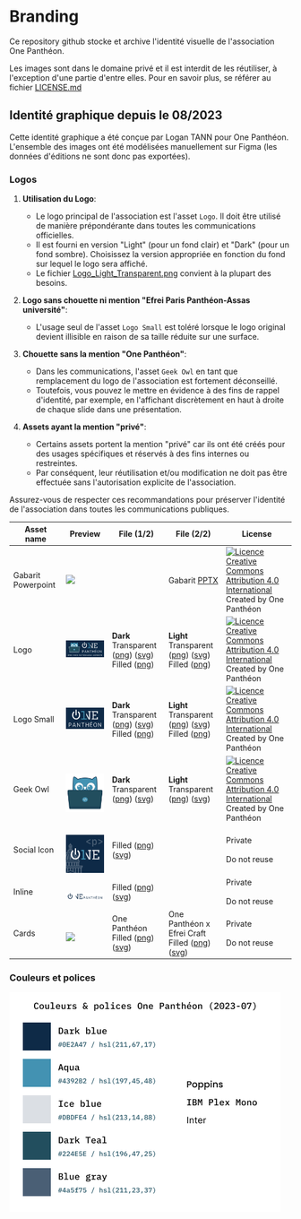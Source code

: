 # Branding

Ce repository github stocke et archive l'identité visuelle de l'association One Panthéon.

Les images sont dans le domaine privé et il est interdit de les réutiliser, à l'exception d'une partie d'entre elles. Pour en savoir plus, se référer au fichier [LICENSE.md](LICENSE.md)

## Identité graphique depuis le 08/2023

Cette identité graphique a été conçue par Logan TANN pour One Panthéon. L'ensemble des images ont été modélisées manuellement sur Figma (les données d'éditions ne sont donc pas exportées).

### Logos

1. **Utilisation du Logo**:
   - Le logo principal de l'association est l'asset `Logo`. Il doit être utilisé de manière prépondérante dans toutes les communications officielles.
   - Il est fourni en version "Light" (pour un fond clair) et "Dark" (pour un fond sombre). Choisissez la version appropriée en fonction du fond sur lequel le logo sera affiché.
   - Le fichier [Logo_Light_Transparent.png](Branding2024_CC-BY/Logo_Light_Transparent.png) convient à la plupart des besoins.

2. **Logo sans chouette ni mention "Efrei Paris Panthéon-Assas université"**:
   - L'usage seul de l'asset `Logo Small` est toléré lorsque le logo original devient illisible en raison de sa taille réduite sur une surface. 

3. **Chouette sans la mention "One Panthéon"**:
   - Dans les communications, l'asset `Geek Owl` en tant que remplacement du logo de l'association est fortement déconseillé.
   - Toutefois, vous pouvez le mettre en évidence à des fins de rappel d'identité, par exemple, en l'affichant discrètement en haut à droite de chaque slide dans une présentation.

4. **Assets ayant la mention "privé"**:
   - Certains assets portent la mention "privé" car ils ont été créés pour des usages spécifiques et réservés à des fins internes ou restreintes.
   - Par conséquent, leur réutilisation et/ou modification ne doit pas être effectuée sans l'autorisation explicite de l'association.

Assurez-vous de respecter ces recommandations pour préserver l'identité de l'association dans toutes les communications publiques.

<table>
<thead>
<tr>
<th>Asset name</th>
<th>Preview</th>
<th>File (1/2)</th>
<th>File (2/2)</th>
<th>License</th>
</tr>
</thead>
<tbody>
<tr>
<td>Gabarit Powerpoint</td>
<td><img src="https://github.com/OnePantheon/Branding/assets/28659185/12d708bc-e161-416c-ba8a-78144f993ad7" width="200"></td>
<td></td>
<td>Gabarit <a href="Branding2024_CC-BY/One_Pantheon_Gabarit_2024.pptx">PPTX</a></td>
<td><a rel="license" href="http://creativecommons.org/licenses/by/4.0/"><img alt="Licence Creative Commons Attribution 4.0 International" style="border-width:0" src="https://i.creativecommons.org/l/by/4.0/80x15.png" /></a><br>Created by One Panthéon<br></td>
</tr>
<tr>
<td>Logo</td>
<td><img src="Branding2024_CC-BY/Logo_Dark_Filled.png" width="200"></td>
<td><b>Dark</b><br>Transparent (<a href="Branding2024_CC-BY/Logo_Dark_Transparent.png">png</a>) (<a href="Branding2024_CC-BY/Logo_Dark_Transparent.svg">svg</a>)<br>Filled (<a href="Branding2024_CC-BY/Logo_Dark_Filled.png">png</a>)</td>
<td><b>Light</b><br>Transparent (<a href="Branding2024_CC-BY/Logo_Light_Transparent.png">png</a>) (<a href="Branding2024_CC-BY/Logo_Light_Transparent.svg">svg</a>)<br>Filled (<a href="Branding2024_CC-BY/Logo_Light_Filled.png">png</a>)</td>
<td><a rel="license" href="http://creativecommons.org/licenses/by/4.0/"><img alt="Licence Creative Commons Attribution 4.0 International" style="border-width:0" src="https://i.creativecommons.org/l/by/4.0/80x15.png" /></a><br>Created by One Panthéon<br></td>
</tr>
<tr>
<td>Logo Small</td>
<td><img src="Branding2024_CC-BY/LogoSmall_Dark_Filled.png" width="200"></td>
<td><b>Dark</b><br>Transparent (<a href="Branding2024_CC-BY/LogoSmall_Dark_Transparent.png">png</a>) (<a href="Branding2024_CC-BY/LogoSmall_Dark_Transparent.svg">svg</a>)<br>Filled (<a href="Branding2024_CC-BY/LogoSmall_Dark_Filled.png">png</a>)</td>
<td><b>Light</b><br>Transparent (<a href="Branding2024_CC-BY/LogoSmall_Light_Transparent.png">png</a>) (<a href="Branding2024_CC-BY/LogoSmall_Light_Transparent.svg">svg</a>)<br>Filled (<a href="Branding2024_CC-BY/LogoSmall_Light_Filled.png">png</a>)</td>
<td><a rel="license" href="http://creativecommons.org/licenses/by/4.0/"><img alt="Licence Creative Commons Attribution 4.0 International" style="border-width:0" src="https://i.creativecommons.org/l/by/4.0/80x15.png" /></a><br>Created by One Panthéon<br></td>
</tr>
<tr>
<td>Geek Owl</td>
<td><br><img src="Branding2024_CC-BY/GeekOwl_Dark_Transparent.png" width="100"></td>
<td><b>Dark</b><br>Transparent (<a href="Branding2024_CC-BY/GeekOwl_Dark_Transparent.png">png</a>) (<a href="Branding2024_CC-BY/GeekOwl_Dark_Transparent.svg">svg</a>)</td>
<td><b>Light</b><br>Transparent (<a href="Branding2024_CC-BY/GeekOwl_Light_Transparent.png">png</a>) (<a href="Branding2024_CC-BY/GeekOwl_Light_Transparent.svg">svg</a>)</td>
<td><a rel="license" href="http://creativecommons.org/licenses/by/4.0/"><img alt="Licence Creative Commons Attribution 4.0 International" style="border-width:0" src="https://i.creativecommons.org/l/by/4.0/80x15.png" /></a><br>Created by One Panthéon<br></td>
</tr>
<tr>
<td>Social Icon</td>
<td><br><img src="Branding2024_Private/SocialOne_Dark_Filled.png" width="100"></td>
<td>Filled (<a href="Branding2024_Private/SocialOne_Dark_Filled.png">png</a>) (<a href="Branding2024_Private/SocialOne_Dark_Filled.svg">svg</a>)</td>
<td></td>
<td>Private<br><br>Do not reuse<br></td>
</tr>
<tr>
<td>Inline</td>
<td><br><img src="Branding2024_Private/Inline_Dark_Filled.png" width="100"></td>
<td>Filled (<a href="Branding2024_Private/Inline_Dark_Filled.png">png</a>) (<a href="Branding2024_Private/Inline_Dark_Filled.svg">svg</a>)</td>
<td></td>
<td>Private<br><br>Do not reuse<br></td>
</tr>
<tr>
<td>Cards</td>
<td><br><img src="Branding2024_Private/Card_One-Panthéon.png" width="100"></td>
<td>One Panthéon<br>Filled (<a href="Branding2024_Private/Card_One-Panthéon.png">png</a>) (<a href="Branding2024_Private/Card_One-Panthéon.svg">svg</a>)<br></td>
<td>One Panthéon x Efrei Craft<br>Filled (<a href="Branding2024_Private/Card_Efrei-Craft.png">png</a>) (<a href="Branding2024_Private/Card_Efrei-Craft.svg">svg</a>)<br></td>
<td>Private<br><br>Do not reuse</td>
</tr>
</tbody>
</table>

### Couleurs et polices

![Branding2024_CC-BY/ColorsAndFonts.png](Branding2024_CC-BY/ColorsAndFonts.png)

